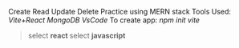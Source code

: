 Create Read Update Delete Practice using MERN stack 
Tools Used:
<i> Vite+React 
MongoDB 
VsCode
</i>
To create app: <i> npm init vite </i>
> select <b> react </b>
> select <b> javascript </b>
